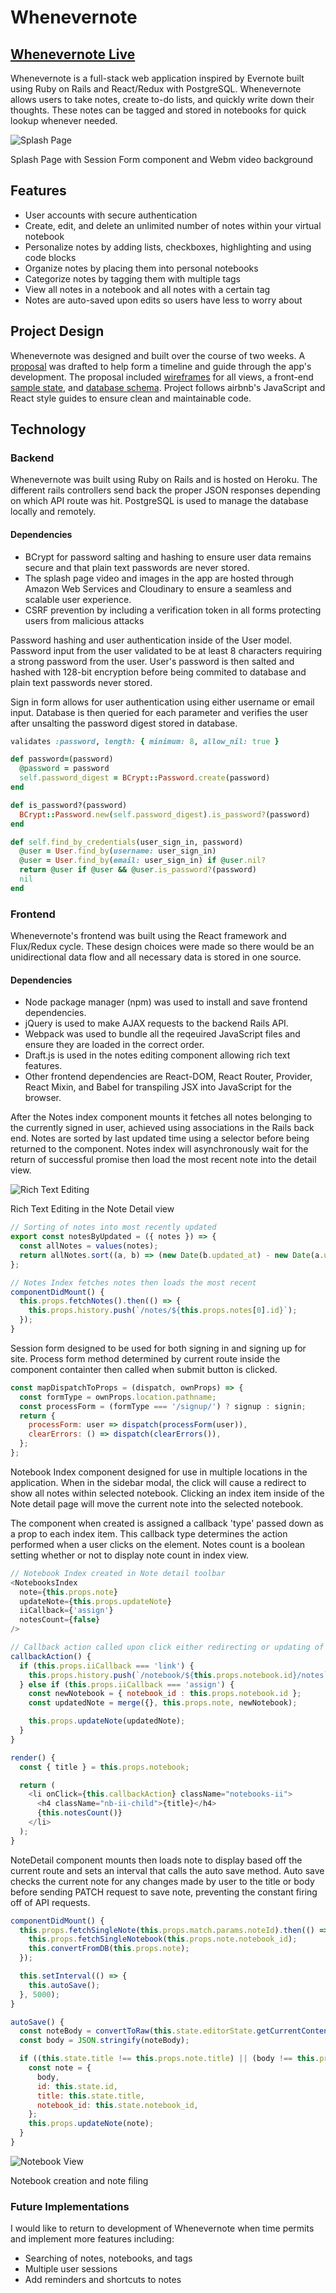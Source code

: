 # Whenevernote

## [Whenevernote Live](https://whenevernote.herokuapp.com)

Whenevernote is a full-stack web application inspired by Evernote built using Ruby on Rails and React/Redux with PostgreSQL. Whenevernote allows users to take notes, create to-do lists, and quickly write down their thoughts. These notes can be tagged and stored in notebooks for quick lookup whenever needed.

![Splash Page](./docs/screenshots/splash.gif)

Splash Page with Session Form component and Webm video background

## Features
- User accounts with secure authentication
- Create, edit, and delete an unlimited number of notes within your virtual notebook
- Personalize notes by adding lists, checkboxes, highlighting and using code blocks
- Organize notes by placing them into personal notebooks
- Categorize notes by tagging them with multiple tags
- View all notes in a notebook and all notes with a certain tag
- Notes are auto-saved upon edits so users have less to worry about

## Project Design

Whenevernote was designed and built over the course of two weeks. A [proposal](./docs/README.md) was drafted to help form a timeline and guide through the app's development. The proposal included [wireframes](./docs/wireframes) for all views, a front-end [sample state](./docs/sample_state.md), and [database schema](./docs/schema.md). Project follows airbnb's JavaScript and React style guides to ensure clean and maintainable code.

## Technology

### Backend

Whenevernote was built using Ruby on Rails and is hosted on Heroku. The different rails controllers send back the proper JSON responses depending on which API route was hit. PostgreSQL is used to manage the database locally and remotely.

#### Dependencies

- BCrypt for password salting and hashing to ensure user data remains secure and that plain text passwords are never stored.
- The splash page video and images in the app are hosted through Amazon Web Services and Cloudinary to ensure a seamless and scalable user experience.
- CSRF prevention by including a verification token in all forms protecting users from malicious attacks


Password hashing and user authentication inside of the User model. Password input from the user validated to be at least 8 characters requiring a strong password from the user. User's password is then salted and hashed with 128-bit encryption before being commited to database and plain text passwords never stored.

Sign in form allows for user authentication using either username or email input. Database is then queried for each parameter and verifies the user after unsalting the password digest stored in database.

```ruby
validates :password, length: { minimum: 8, allow_nil: true }

def password=(password)
  @password = password
  self.password_digest = BCrypt::Password.create(password)
end

def is_password?(password)
  BCrypt::Password.new(self.password_digest).is_password?(password)
end

def self.find_by_credentials(user_sign_in, password)
  @user = User.find_by(username: user_sign_in)
  @user = User.find_by(email: user_sign_in) if @user.nil?
  return @user if @user && @user.is_password?(password)
  nil
end
```

### Frontend

Whenevernote's frontend was built using the React framework and Flux/Redux cycle. These design choices were made so there would be an unidirectional data flow and all necessary data is stored in one source.

#### Dependencies

- Node package manager (npm) was used to install and save frontend dependencies.
- jQuery is used to make AJAX requests to the backend Rails API.
- Webpack was used to bundle all the reqeuired JavaScript files and ensure they are loaded in the correct order.
- Draft.js is used in the notes editing component allowing rich text features.
- Other frontend dependencies are React-DOM, React Router, Provider, React Mixin, and Babel for transpiling JSX into JavaScript for the browser.

After the Notes index component mounts it fetches all notes belonging to the currently signed in user, achieved using associations in the Rails back end. Notes are sorted by last updated time using a selector before being returned to the component. Notes index will asynchronously wait for the return of successful promise then load the most recent note into the detail view.

![Rich Text Editing](./docs/screenshots/rich-text.gif)

Rich Text Editing in the Note Detail view


```javascript
// Sorting of notes into most recently updated
export const notesByUpdated = ({ notes }) => {
  const allNotes = values(notes);
  return allNotes.sort((a, b) => (new Date(b.updated_at) - new Date(a.updated_at)));
};

// Notes Index fetches notes then loads the most recent
componentDidMount() {
  this.props.fetchNotes().then(() => {
    this.props.history.push(`/notes/${this.props.notes[0].id}`);
  });
}
```
Session form designed to be used for both signing in and signing up for site. Process form method determined by current route inside the component containter then called when submit button is clicked.

```javascript
const mapDispatchToProps = (dispatch, ownProps) => {
  const formType = ownProps.location.pathname;
  const processForm = (formType === '/signup/') ? signup : signin;
  return {
    processForm: user => dispatch(processForm(user)),
    clearErrors: () => dispatch(clearErrors()),
  };
};
```

Notebook Index component designed for use in multiple locations in the application. When in the sidebar modal, the click will cause a redirect to show all notes within selected notebook. Clicking an index item inside of the Note detail page will move the current note into the selected notebook.

The component when created is assigned a callback 'type' passed down as a prop to each index item. This callback type determines the action performed when a user clicks on the element. Notes count is a boolean setting whether or not to display note count in index view.

```javascript
// Notebook Index created in Note detail toolbar
<NotebooksIndex
  note={this.props.note}
  updateNote={this.props.updateNote}
  iiCallback={'assign'}
  notesCount={false}
/>

// Callback action called upon click either redirecting or updating of note
callbackAction() {
  if (this.props.iiCallback === 'link') {
    this.props.history.push(`/notebook/${this.props.notebook.id}/notes`);
  } else if (this.props.iiCallback === 'assign') {
    const newNotebook = { notebook_id : this.props.notebook.id };
    const updatedNote = merge({}, this.props.note, newNotebook);

    this.props.updateNote(updatedNote);
  }
}

render() {
  const { title } = this.props.notebook;

  return (
    <li onClick={this.callbackAction} className="notebooks-ii">
      <h4 className="nb-ii-child">{title}</h4>
      {this.notesCount()}
    </li>
  );
}
```

NoteDetail component mounts then loads note to display based off the current route and sets an interval that calls the auto save method. Auto save checks the current note for any changes made by user to the title or body before sending PATCH request to save note, preventing the constant firing off of API requests.

```javascript
componentDidMount() {
  this.props.fetchSingleNote(this.props.match.params.noteId).then(() => {
    this.props.fetchSingleNotebook(this.props.note.notebook_id);
    this.convertFromDB(this.props.note);
  });

  this.setInterval(() => {
    this.autoSave();
  }, 5000);
}

autoSave() {
  const noteBody = convertToRaw(this.state.editorState.getCurrentContent());
  const body = JSON.stringify(noteBody);

  if ((this.state.title !== this.props.note.title) || (body !== this.props.note.body)) {
    const note = {
      body,
      id: this.state.id,
      title: this.state.title,
      notebook_id: this.state.notebook_id,
    };
    this.props.updateNote(note);
  }
}
```

![Notebook View](./docs/screenshots/notebooks.gif)

Notebook creation and note filing

### Future Implementations

I would like to return to development of Whenevernote when time permits and implement more features including:

- Searching of notes, notebooks, and tags
- Multiple user sessions
- Add reminders and shortcuts to notes
